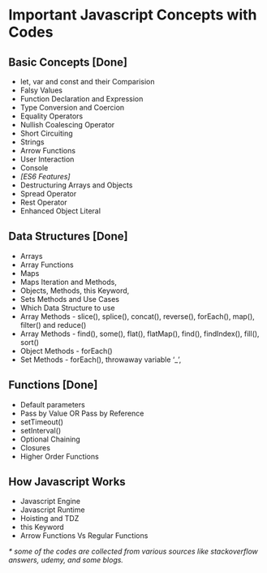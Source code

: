 # Important Javascript Concepts with Codes

## Basic Concepts [Done]
- let, var and const and their Comparision
- Falsy Values 
- Function Declaration and Expression
- Type Conversion and Coercion
- Equality Operators
- Nullish Coalescing Operator
- Short Circuiting
- Strings
- Arrow Functions
- User Interaction
- Console
- _[ES6 Features]_
- Destructuring Arrays and Objects
- Spread Operator
- Rest Operator
- Enhanced Object Literal

## Data Structures [Done]
- Arrays
- Array Functions
- Maps
- Maps Iteration and Methods,
- Objects, Methods, this Keyword, 
- Sets Methods and Use Cases
- Which Data Structure to use
- Array Methods - slice(), splice(), concat(), reverse(), forEach(), map(), filter() and reduce()
- Array Methods - find(), some(), flat(), flatMap(), find(), findIndex(), fill(), sort()
- Object Methods - forEach()
- Set Methods - forEach(), throwaway variable ‘_’, 

## Functions [Done]
- Default parameters
- Pass by Value OR Pass by Reference
- setTimeout()
- setInterval()
- Optional Chaining
- Closures
- Higher Order Functions

## How Javascript Works
- Javascript Engine
- Javascript Runtime
- Hoisting and TDZ
- this Keyword
- Arrow Functions Vs Regular Functions

_* some of the codes are collected from various sources like stackoverflow answers, udemy, and some blogs._
